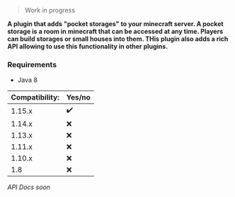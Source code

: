 > Work in progress

**A plugin that adds "pocket storages" to your minecraft server. A pocket storage is a room in minecraft that can be 
accessed at any time. Players can build storages or small houses into them. THis plugin also adds a rich API allowing
to use this functionality in other plugins.**

### Requirements

 - Java 8

Compatibility:   | Yes/no
---------------- | -------------------
1.15.x           | :heavy_check_mark:
1.14.x           | :x:
1.13.x           | :x:
1.11.x           | :x:
1.10.x           | :x:
1.8              | :x:

*API Docs soon*

